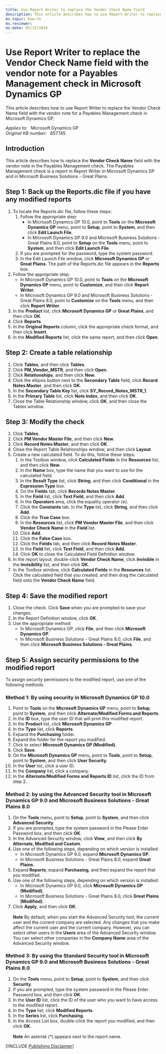 ```yaml
---
title: Use Report Writer to replace the Vendor Check Name field
description: This article describes how to use Report Writer to replace the Vendor Check Name field with the vendor note for a Payables Management check in Microsoft Dynamics GP.
ms.topic: how-to
ms.reviewer: 
ms.date: 03/13/2024
---
```

# Use Report Writer to replace the Vendor Check Name field with the vendor note for a Payables Management check in Microsoft Dynamics GP

This article describes how to use Report Writer to replace the Vendor Check Name field with the vendor note for a Payables Management check in Microsoft Dynamics GP.

_Applies to:_ &nbsp; Microsoft Dynamics GP  
_Original KB number:_ &nbsp; 857745

## Introduction

This article describes how to replace the **Vendor Check Name** field with the vendor note in the Payables Management check. The Payables Management check is a report in Report Writer in Microsoft Dynamics GP and in Microsoft Business Solutions - Great Plains.

## Step 1: Back up the Reports.dic file if you have any modified reports

1. To locate the Reports.dic file, follow these steps:
    1. Follow the appropriate step:
        - In Microsoft Dynamics GP 10.0, point to **Tools** on the **Microsoft Dynamics GP** menu, point to **Setup**, point to **System**, and then click **Edit Launch File**.
        - In Microsoft Dynamics GP 9.0 and Microsoft Business Solutions - Great Plains 8.0, point to **Setup** on the **Tools** menu, point to **System**, and then click **Edit Launch File**.
    1. If you are prompted for the password, type the system password.
    1. In the Edit Launch File window, click **Microsoft Dynamics GP** or **Great Plains**. The path of the Reports.dic file appears in the **Reports** box.
1. Follow the appropriate step:
    - In Microsoft Dynamics GP 10.0, point to **Tools** on the **Microsoft Dynamics GP** menu, point to **Customize**, and then click **Report Writer**.
    - In Microsoft Dynamics GP 9.0 and Microsoft Business Solutions - Great Plains 8.0, point to **Customize** on the **Tools** menu, and then click **Report Writer**.
1. In the **Product** list, click **Microsoft Dynamics GP** or **Great Plains**, and then click **OK**.
1. Click **Reports**.
1. In the **Original Reports** column, click the appropriate check format, and then click **Insert**.
1. In the **Modified Reports** list, click the same report, and then click **Open**.

## Step 2: Create a table relationship

1. Click **Tables**, and then click **Tables**.
2. Click **PM_Vendor_MSTR**, and then click **Open**.
3. Click **Relationships**, and then click **New**.
4. Click the ellipsis button next to the **Secondary Table** field, click **Record Notes Master**, and then click **OK**.
5. In the **Secondary Table Key** list, click **SY_Record_Notes_MSTR_1**.
6. In the **Primary Table** list, click **Note Index**, and then click **OK**.
7. Close the Table Relationship window, click **OK**, and then close the Tables window.

## Step 3: Modify the check

1. Click **Tables**.
2. Click **PM Vendor Master File**, and then click **New**.
3. Click **Record Notes Master**, and then click **OK**.
4. Close the Report Table Relationships window, and then click **Layout**.
5. Create a new calculated field. To do this, follow these steps:
    1. In the Toolbox window, click **Calculated Fields** in the **Resources** list, and then click **New**.
    1. In the **Name** box, type the name that you want to use for the calculated field.
    1. In the **Result Type** list, click **String**, and then click **Conditional** in the **Expression Type** box.
    1. On the **Fields** tab, click **Records Notes Master**.
    1. In the **Field** list, click **Text Field**, and then click **Add**.
    1. In the **Operators** area, click the equality operator (**=**).
    1. Click the **Constants** tab. In the **Type** list, click **String**, and then click **Add**.
    1. Click the **True Case** box.
    1. In the **Resources** list, click **PM Vendor Master File**, and then click **Vendor Check Name** in the **Field** list.
    1. Click **Add**.
    1. Click the **False Case** box.
    1. Click the **Fields** tab, and then click **Record Notes Master**.
    1. In the **Field** list, click **Text Field**, and then click **Add**.
    1. Click **OK** to close the Calculated Field Definition window.
6. In the report layout, double-click **Vendor Check Name**, click **Invisible** in the **Invisibility** list, and then click **OK**.
7. In the Toolbox window, click **Calculated Fields** in the **Resources** list. Click the calculated field that you created, and then drag the calculated field onto the **Vendor Check Name** field.

## Step 4: Save the modified report

1. Close the check. Click **Save** when you are prompted to save your changes.
2. In the Report Definition window, click **OK**.
3. Use the appropriate method:
    - In Microsoft Dynamics GP, click **File**, and then click **Microsoft Dynamics GP**.
    - In Microsoft Business Solutions - Great Plains 8.0, click **File**, and then click **Microsoft Business Solutions - Great Plains**.

## Step 5: Assign security permissions to the modified report

To assign security permissions to the modified report, use one of the following methods.

### Method 1: By using security in Microsoft Dynamics GP 10.0

1. Point to **Tools** on the **Microsoft Dynamics GP** menu, point to **Setup**, point to **System**, and then click **Alternate/Modified Forms and Reports**.
2. In the **ID** box, type the user ID that will print this modified report.
3. In the **Product** list, click **Microsoft Dynamics GP**.
4. In the **Type** list, click **Reports**.
5. Expand the **Purchasing** folder.
6. Expand the folder for the report you modified.
7. Click to select **Microsoft Dynamics GP (Modified)**.
8. Click **Save**.
9. On the **Microsoft Dynamics GP** menu, point to **Tools**, point to **Setup**, point to **System**, and then click **User Security**.
10. In the **User** list, click a user ID.
11. In the **Company** list, click a company.
12. In the **Alternate/Modified Forms and Reports ID** list, click the ID from step 2.

### Method 2: by using the Advanced Security tool in Microsoft Dynamics GP 9.0 and Microsoft Business Solutions - Great Plains 8.0

1. On the **Tools** menu, point to **Setup**, point to **System**, and then click **Advanced Security**.
1. If you are prompted, type the system password in the Please Enter Password box, and then click **OK**.
1. In the Advanced Security window, click **View**, and then click **By Alternate, Modified and Custom**.
1. Use one of the following steps, depending on which version is installed:
    - In Microsoft Dynamics GP 9.0, expand **Microsoft Dynamics GP**.
    - In Microsoft Business Solutions - Great Plains 8.0, expand **Great Plains**.
1. Expand **Reports**, expand **Purchasing**, and then expand the report that you modified.
1. Use one of the following steps, depending on which version is installed:
    - In Microsoft Dynamics GP 9.0, click **Microsoft Dynamics GP (Modified)**.
    - In Microsoft Business Solutions - Great Plains 8.0, click **Great Plains (Modified)**.
1. Click **Apply**, and then click **OK**.</br></br> **Note** By default, when you start the Advanced Security tool, the current user and the current company are selected. Any changes that you make affect the current user and the current company. However, you can select other users in the **Users** area of the Advanced Security window. You can select other companies in the **Company Name** area of the Advanced Security window.

### Method 3: By using the Standard Security tool in Microsoft Dynamics GP 9.0 and Microsoft Business Solutions - Great Plains 8.0

1. On the **Tools** menu, point to **Setup**, point to **System**, and then click **Security**.
2. If you are prompted, type the system password in the Please Enter Password box, and then click **OK**.
3. In the **User ID** list, click the ID of the user who you want to have access to the modified report.
4. In the **Type** list, click **Modified Reports**.
5. In the **Series** list, click **Purchasing**.
6. In the Access List box, double-click the report you modified, and then click **OK**.</br></br> **Note** An asterisk (*) appears next to the report name.

[!INCLUDE [Publishing Disclaimer](../../includes/publishing-disclaimer.md)]
